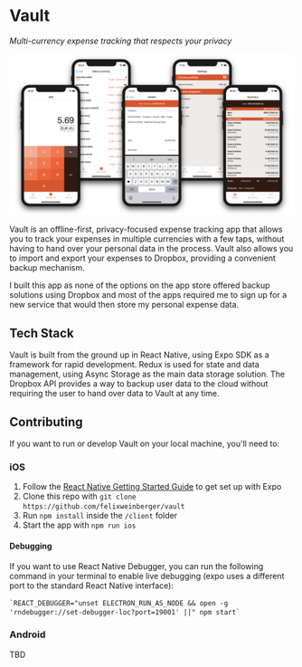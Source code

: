# Vault

*Multi-currency expense tracking that respects your privacy*

![Vault](screenshots/vault.png)

Vault is an offline-first, privacy-focused expense tracking app that allows you to track your expenses in multiple currencies with a few taps, without having to hand over your personal data in the process. Vault also allows you to import and export your expenses to Dropbox, providing a convenient backup mechanism.

I built this app as none of the options on the app store offered backup solutions using Dropbox and most of the apps required me to sign up for a new service that would then store my personal expense data.

## Tech Stack
Vault is built from the ground up in React Native, using Expo SDK as a framework for rapid development. Redux is used for state and data management, using Async Storage as the main data storage solution. The Dropbox API provides a way to backup user data to the cloud without requiring the user to hand over data to Vault at any time.

## Contributing
If you want to run or develop Vault on your local machine, you'll need to:

### iOS

1. Follow the [React Native Getting Started Guide](https://itunes.apple.com/app/xcode/id497799835) to get set up with Expo
2. Clone this repo with `git clone https://github.com/felixweinberger/vault`
3. Run `npm install` inside the `/client` folder
4. Start the app with `npm run ios`

#### Debugging

If you want to use React Native Debugger, you can run the following command in your terminal to enable live debugging (expo uses a different port to the standard React Native interface):

```
`REACT_DEBUGGER="unset ELECTRON_RUN_AS_NODE && open -g 'rndebugger://set-debugger-loc?port=19001' ||" npm start`
```

### Android

TBD
